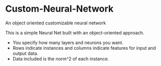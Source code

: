 # Custom-Neural-Network
An object oriented customizable neural network

This is a simple Neural Net built with an object-oriented approach.

- You specify how many layers and neurons you want.
- Rows indicate instances and columns indicate features for input and output data.
- Data included is the norm^2 of each instance.


